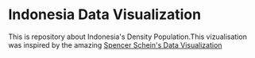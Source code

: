 # Indonesia Data Visualization
This is repository about Indonesia's Density Population.This vizualisation was inspired by the amazing [Spencer Schein's Data Visualization](https://github.com/Pecners/rayshader_portraits/tree/main/R/portraits)
